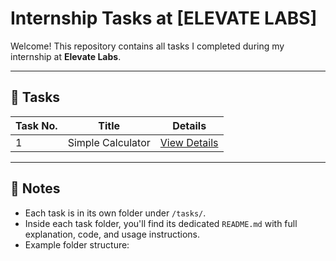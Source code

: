 # Internship Tasks at [ELEVATE LABS]

Welcome! This repository contains all tasks I completed during my internship at **Elevate Labs**.

---

## 📂 Tasks

| Task No. | Title | Details |
|----------|-------|---------|
| 1 | Simple Calculator | [View Details](./SimpleCalculator/README.md) |

---

## 📌 Notes

- Each task is in its own folder under `/tasks/`.
- Inside each task folder, you'll find its dedicated `README.md` with full explanation, code, and usage instructions.
- Example folder structure:
